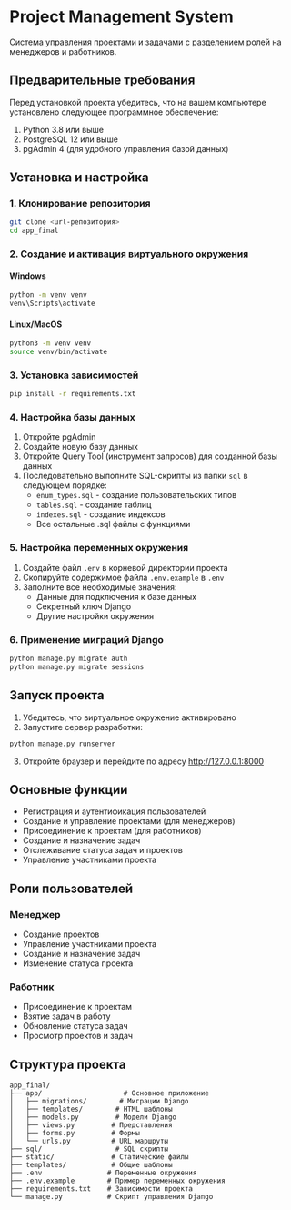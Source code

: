 # Project Management System

Система управления проектами и задачами с разделением ролей на менеджеров и работников.

## Предварительные требования

Перед установкой проекта убедитесь, что на вашем компьютере установлено следующее программное обеспечение:

1. Python 3.8 или выше
2. PostgreSQL 12 или выше
3. pgAdmin 4 (для удобного управления базой данных)

## Установка и настройка

### 1. Клонирование репозитория

```bash
git clone <url-репозитория>
cd app_final
```

### 2. Создание и активация виртуального окружения

#### Windows
```bash
python -m venv venv
venv\Scripts\activate
```

#### Linux/MacOS
```bash
python3 -m venv venv
source venv/bin/activate
```

### 3. Установка зависимостей

```bash
pip install -r requirements.txt
```

### 4. Настройка базы данных

1. Откройте pgAdmin
2. Создайте новую базу данных
3. Откройте Query Tool (инструмент запросов) для созданной базы данных
4. Последовательно выполните SQL-скрипты из папки `sql` в следующем порядке:
   - `enum_types.sql` - создание пользовательских типов
   - `tables.sql` - создание таблиц
   - `indexes.sql` - создание индексов
   - Все остальные .sql файлы с функциями

### 5. Настройка переменных окружения

1. Создайте файл `.env` в корневой директории проекта
2. Скопируйте содержимое файла `.env.example` в `.env`
3. Заполните все необходимые значения:
   - Данные для подключения к базе данных
   - Секретный ключ Django
   - Другие настройки окружения

### 6. Применение миграций Django

```bash
python manage.py migrate auth
python manage.py migrate sessions
```

## Запуск проекта

1. Убедитесь, что виртуальное окружение активировано
2. Запустите сервер разработки:

```bash
python manage.py runserver
```

3. Откройте браузер и перейдите по адресу http://127.0.0.1:8000

## Основные функции

- Регистрация и аутентификация пользователей
- Создание и управление проектами (для менеджеров)
- Присоединение к проектам (для работников)
- Создание и назначение задач
- Отслеживание статуса задач и проектов
- Управление участниками проекта

## Роли пользователей

### Менеджер
- Создание проектов
- Управление участниками проекта
- Создание и назначение задач
- Изменение статуса проекта

### Работник
- Присоединение к проектам
- Взятие задач в работу
- Обновление статуса задач
- Просмотр проектов и задач

## Структура проекта

```
app_final/
├── app/                    # Основное приложение
│   ├── migrations/        # Миграции Django
│   ├── templates/        # HTML шаблоны
│   ├── models.py         # Модели Django
│   ├── views.py         # Представления
│   ├── forms.py         # Формы
│   └── urls.py          # URL маршруты
├── sql/                  # SQL скрипты
├── static/              # Статические файлы
├── templates/           # Общие шаблоны
├── .env                # Переменные окружения
├── .env.example        # Пример переменных окружения
├── requirements.txt    # Зависимости проекта
└── manage.py           # Скрипт управления Django
```
